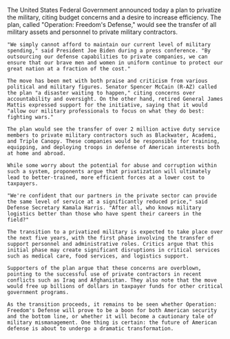 The United States Federal Government announced today a plan to privatize the military, citing budget concerns and a desire to increase efficiency. The plan, called "Operation: Freedom's Defense," would see the transfer of all military assets and personnel to private military contractors.

    "We simply cannot afford to maintain our current level of military spending," said President Joe Biden during a press conference. "By outsourcing our defense capabilities to private companies, we can ensure that our brave men and women in uniform continue to protect our great nation at a fraction of the cost."

    The move has been met with both praise and criticism from various political and military figures. Senator Spencer McCain (R-AZ) called the plan "a disaster waiting to happen," citing concerns over accountability and oversight. On the other hand, retired General James Mattis expressed support for the initiative, saying that it would "allow our military professionals to focus on what they do best: fighting wars."

    The plan would see the transfer of over 2 million active duty service members to private military contractors such as Blackwater, Academi, and Triple Canopy. These companies would be responsible for training, equipping, and deploying troops in defense of American interests both at home and abroad.

    While some worry about the potential for abuse and corruption within such a system, proponents argue that privatization will ultimately lead to better-trained, more efficient forces at a lower cost to taxpayers.

    "We're confident that our partners in the private sector can provide the same level of service at a significantly reduced price," said Defense Secretary Kamala Harris. "After all, who knows military logistics better than those who have spent their careers in the field?"

    The transition to a privatized military is expected to take place over the next five years, with the first phase involving the transfer of support personnel and administrative roles. Critics argue that this initial phase may create significant disruptions in critical services such as medical care, food services, and logistics support.

    Supporters of the plan argue that these concerns are overblown, pointing to the successful use of private contractors in recent conflicts such as Iraq and Afghanistan. They also note that the move would free up billions of dollars in taxpayer funds for other critical government programs.

    As the transition proceeds, it remains to be seen whether Operation: Freedom's Defense will prove to be a boon for both American security and the bottom line, or whether it will become a cautionary tale of military mismanagement. One thing is certain: the future of American defense is about to undergo a dramatic transformation.
